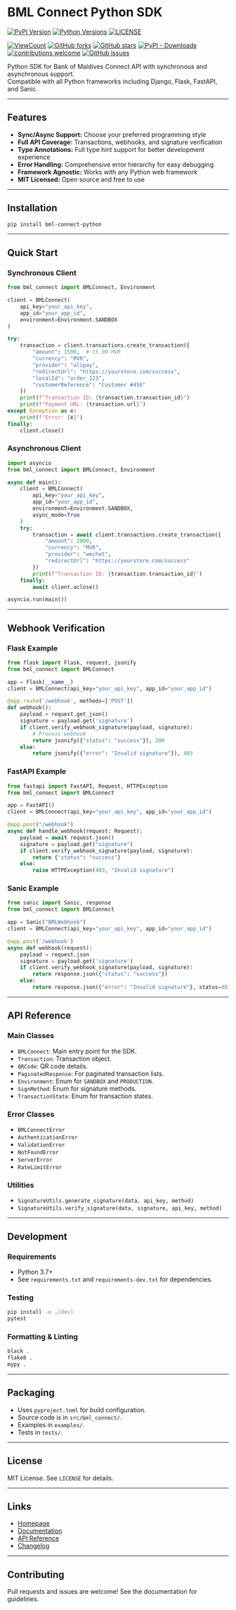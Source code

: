 # BML Connect Python SDK

[![PyPI Version](https://img.shields.io/pypi/v/bml-connect-python.svg)](https://pypi.org/project/bml-connect-python/)
[![Python Versions](https://img.shields.io/pypi/pyversions/bml-connect-python.svg)](https://pypi.org/project/bml-connect-python/)
[![LICENSE](https://img.shields.io/badge/license-MIT-blue.svg)](LICENSE)


[![ViewCount](https://views.whatilearened.today/views/github/quillfires/bml-connect-python.svg)](https://views.whatilearened.today/views/github/quillfires/bml-connect-python.svg)  [![GitHub forks](https://img.shields.io/github/forks/quillfires/bml-connect-python)](https://github.com/quillfires/bml-connect-python/network)  [![GitHub stars](https://img.shields.io/github/stars/quillfires/bml-connect-python.svg?color=ffd40c)](https://github.com/quillfires/bml-connect-python/stargazers)  [![PyPI - Downloads](https://img.shields.io/pypi/dm/bml-connect-python?color=orange&label=PIP%20-%20Installs)](https://pypi.python.org/pypi/bml-connect-python/) [![contributions welcome](https://img.shields.io/badge/contributions-welcome-brightgreen.svg?style=flat)](https://github.com/quillfires/bml-connect-python/issues)  [![GitHub issues](https://img.shields.io/github/issues/quillfires/bml-connect-python.svg?color=808080)](https://github.com/quillfires/bml-connect-python/issues) 

Python SDK for Bank of Maldives Connect API with synchronous and asynchronous support.  
Compatible with all Python frameworks including Django, Flask, FastAPI, and Sanic.

---

## Features

- **Sync/Async Support:** Choose your preferred programming style
- **Full API Coverage:** Transactions, webhooks, and signature verification
- **Type Annotations:** Full type hint support for better development experience
- **Error Handling:** Comprehensive error hierarchy for easy debugging
- **Framework Agnostic:** Works with any Python web framework
- **MIT Licensed:** Open source and free to use

---

## Installation

```bash
pip install bml-connect-python
```

---

## Quick Start

### Synchronous Client

```python
from bml_connect import BMLConnect, Environment

client = BMLConnect(
    api_key="your_api_key",
    app_id="your_app_id",
    environment=Environment.SANDBOX
)

try:
    transaction = client.transactions.create_transaction({
        "amount": 1500,  # 15.00 MVR
        "currency": "MVR",
        "provider": "alipay",
        "redirectUrl": "https://yourstore.com/success",
        "localId": "order_123",
        "customerReference": "Customer #456"
    })
    print(f"Transaction ID: {transaction.transaction_id}")
    print(f"Payment URL: {transaction.url}")
except Exception as e:
    print(f"Error: {e}")
finally:
    client.close()
```

### Asynchronous Client

```python
import asyncio
from bml_connect import BMLConnect, Environment

async def main():
    client = BMLConnect(
        api_key="your_api_key",
        app_id="your_app_id",
        environment=Environment.SANDBOX,
        async_mode=True
    )
    try:
        transaction = await client.transactions.create_transaction({
            "amount": 2000,
            "currency": "MVR",
            "provider": "wechat",
            "redirectUrl": "https://yourstore.com/success"
        })
        print(f"Transaction ID: {transaction.transaction_id}")
    finally:
        await client.aclose()

asyncio.run(main())
```

---

## Webhook Verification

### Flask Example

```python
from flask import Flask, request, jsonify
from bml_connect import BMLConnect

app = Flask(__name__)
client = BMLConnect(api_key="your_api_key", app_id="your_app_id")

@app.route('/webhook', methods=['POST'])
def webhook():
    payload = request.get_json()
    signature = payload.get('signature')
    if client.verify_webhook_signature(payload, signature):
        # Process webhook
        return jsonify({"status": "success"}), 200
    else:
        return jsonify({"error": "Invalid signature"}), 403
```

### FastAPI Example

```python
from fastapi import FastAPI, Request, HTTPException
from bml_connect import BMLConnect

app = FastAPI()
client = BMLConnect(api_key="your_api_key", app_id="your_app_id")

@app.post("/webhook")
async def handle_webhook(request: Request):
    payload = await request.json()
    signature = payload.get("signature")
    if client.verify_webhook_signature(payload, signature):
        return {"status": "success"}
    else:
        raise HTTPException(403, "Invalid signature")
```

### Sanic Example

```python
from sanic import Sanic, response
from bml_connect import BMLConnect

app = Sanic("BMLWebhook")
client = BMLConnect(api_key="your_api_key", app_id="your_app_id")

@app.post('/webhook')
async def webhook(request):
    payload = request.json
    signature = payload.get('signature')
    if client.verify_webhook_signature(payload, signature):
        return response.json({"status": "success"})
    else:
        return response.json({"error": "Invalid signature"}, status=403)
```

---

## API Reference

### Main Classes

- `BMLConnect`: Main entry point for the SDK.
- `Transaction`: Transaction object.
- `QRCode`: QR code details.
- `PaginatedResponse`: For paginated transaction lists.
- `Environment`: Enum for `SANDBOX` and `PRODUCTION`.
- `SignMethod`: Enum for signature methods.
- `TransactionState`: Enum for transaction states.

### Error Classes

- `BMLConnectError`
- `AuthenticationError`
- `ValidationError`
- `NotFoundError`
- `ServerError`
- `RateLimitError`

### Utilities

- `SignatureUtils.generate_signature(data, api_key, method)`
- `SignatureUtils.verify_signature(data, signature, api_key, method)`

---

## Development

### Requirements

- Python 3.7+
- See `requirements.txt` and `requirements-dev.txt` for dependencies.

### Testing

```bash
pip install -e .[dev]
pytest
```

### Formatting & Linting

```bash
black .
flake8 .
mypy .
```

---

## Packaging

- Uses `pyproject.toml` for build configuration.
- Source code is in `src/bml_connect/`.
- Examples in `examples/`.
- Tests in `tests/`.

---

## License

MIT License. See `LICENSE` for details.

---

## Links

- [Homepage](https://github.com/quillfires/bml-connect-python)
- [Documentation](https://bml-connect-python.readthedocs.io)
- [API Reference](docs/api_reference.md)
- [Changelog](https://github.com/quillfires/bml-connect-python/releases)

---

## Contributing

Pull requests and issues are welcome! See the documentation for guidelines.

